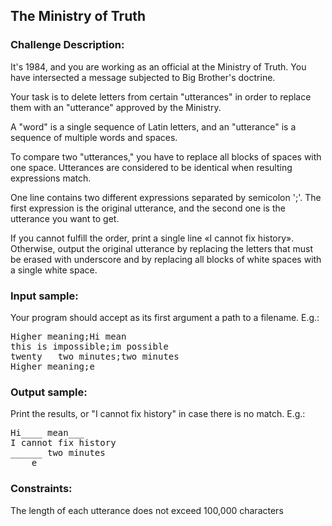 <h2>The Ministry of Truth</h2>

<h3>Challenge Description:</h3>
<p>
    It&apos;s 1984, and you are working as an official at the Ministry of Truth. You have intersected a message subjected to Big Brother&apos;s doctrine.
</p>
<p>
    Your task is to delete letters from certain &quot;utterances&quot; in order to replace them with an &quot;utterance&quot; approved by the Ministry.
</p>
<p>
    A &quot;word&quot; is a single sequence of Latin letters, and an &quot;utterance&quot; is a sequence of multiple words and spaces.
</p>
<p>
    To compare two &quot;utterances,&quot; you have to replace all blocks of spaces with one space. Utterances are considered to be identical when resulting expressions match.
</p>
<p>
    One line contains two different expressions separated by semicolon &apos;;&apos;. The first expression is the original utterance, and the second one is the utterance you want to get.
</p>
<p>
    If you cannot fulfill the order, print a single line &#xAB;I cannot fix history&#xBB;. Otherwise, output the original utterance by replacing the letters that must be erased with underscore and by replacing all blocks of white spaces with a single white space.
</p>

<h3>Input sample:</h3>
<p>
    Your program should accept as its first argument a path to a filename. E.g.:
</p>
<pre class="description-input-output">Higher meaning;Hi mean
this is impossible;im possible
twenty   two minutes;two minutes
Higher meaning;e</pre>

<h3>Output sample:</h3>

<p>
    Print the results, or &quot;I cannot fix history&quot; in case there is no match. E.g.:
</p>

<pre class="description-input-output">Hi____ mean___
I cannot fix history
______ two minutes
____e_ _______</pre>

<h3>Constraints:</h3>
<p>
    The length of each utterance does not exceed 100,000 characters
</p>
